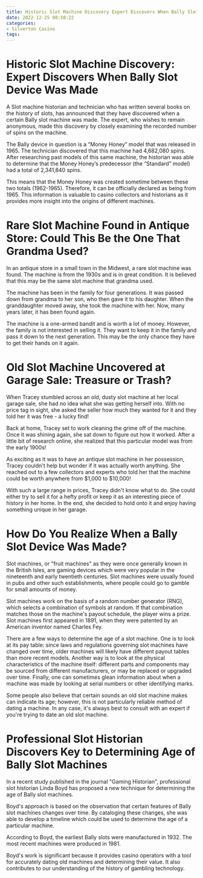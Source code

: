 ```yaml
---
title: Historic Slot Machine Discovery Expert Discovers When Bally Slot Device Was Made 
date: 2022-12-25 08:58:22
categories:
- Silverton Casino
tags:
---
```



#  Historic Slot Machine Discovery: Expert Discovers When Bally Slot Device Was Made 

A Slot machine historian and technician who has written several books on the history of slots, has announced that they have discovered when a certain Bally slot machine was made. The expert, who wishes to remain anonymous, made this discovery by closely examining the recorded number of spins on the machine. 

The Bally device in question is a “Money Honey” model that was released in 1965. The technician discovered that this machine had 4,682,080 spins. After researching past models of this same machine, the historian was able to determine that the Money Honey’s predecessor (the “Standard” model) had a total of 2,341,840 spins. 

This means that the Money Honey was created sometime between these two totals (1962-1965). Therefore, it can be officially declared as being from 1965. This information is valuable to casino collectors and historians as it provides more insight into the origins of different machines.

#  Rare Slot Machine Found in Antique Store: Could This Be the One That Grandma Used? 

In an antique store in a small town in the Midwest, a rare slot machine was found. The machine is from the 1930s and is in great condition. It is believed that this may be the same slot machine that grandma used.

The machine has been in the family for four generations. It was passed down from grandma to her son, who then gave it to his daughter. When the granddaughter moved away, she took the machine with her. Now, many years later, it has been found again.

The machine is a one-armed bandit and is worth a lot of money. However, the family is not interested in selling it. They want to keep it in the family and pass it down to the next generation. This may be the only chance they have to get their hands on it again.

#  Old Slot Machine Uncovered at Garage Sale: Treasure or Trash? 

When Tracey stumbled across an old, dusty slot machine at her local garage sale, she had no idea what she was getting herself into. With no price tag in sight, she asked the seller how much they wanted for it and they told her it was free - a lucky find!

Back at home, Tracey set to work cleaning the grime off of the machine. Once it was shining again, she sat down to figure out how it worked. After a little bit of research online, she realized that this particular model was from the early 1900s!

As exciting as it was to have an antique slot machine in her possession, Tracey couldn't help but wonder if it was actually worth anything. She reached out to a few collectors and experts who told her that the machine could be worth anywhere from $1,000 to $10,000!

With such a large range in prices, Tracey didn't know what to do. She could either try to sell it for a hefty profit or keep it as an interesting piece of history in her home. In the end, she decided to hold onto it and enjoy having something unique in her garage.

#  How Do You Realize When a Bally Slot Device Was Made? 

Slot machines, or "fruit machines" as they were once generally known in the British Isles, are gaming devices which were very popular in the nineteenth and early twentieth centuries. Slot machines were usually found in pubs and other such establishments, where people could go to gamble for small amounts of money.

Slot machines work on the basis of a random number generator (RNG), which selects a combination of symbols at random. If that combination matches those on the machine's payout schedule, the player wins a prize. Slot machines first appeared in 1891, when they were patented by an American inventor named Charles Fey. 

There are a few ways to determine the age of a slot machine. One is to look at its pay table: since laws and regulations governing slot machines have changed over time, older machines will likely have different payout tables than more recent models. Another way is to look at the physical characteristics of the machine itself: different parts and components may be sourced from different manufacturers, or may be replaced or upgraded over time. Finally, one can sometimes glean information about when a machine was made by looking at serial numbers or other identifying marks. 

Some people also believe that certain sounds an old slot machine makes can indicate its age; however, this is not particularly reliable method of dating a machine. In any case, it's always best to consult with an expert if you're trying to date an old slot machine.

#  Professional Slot Historian Discovers Key to Determining Age of Bally Slot Machines

In a recent study published in the journal "Gaming Historian", professional slot historian Linda Boyd has proposed a new technique for determining the age of Bally slot machines.

Boyd's approach is based on the observation that certain features of Bally slot machines changes over time. By cataloging these changes, she was able to develop a timeline which could be used to determine the age of a particular machine.

According to Boyd, the earliest Bally slots were manufactured in 1932. The most recent machines were produced in 1981.

Boyd's work is significant because it provides casino operators with a tool for accurately dating old machines and determining their value. It also contributes to our understanding of the history of gambling technology.